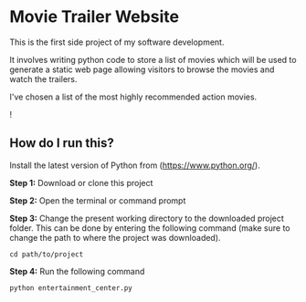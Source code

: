 # Movie Trailer Website

This is the first side project of my software development. 

It involves writing python code to store a list of movies which will be used to generate a static web page allowing visitors to browse the movies and watch the trailers.

I've chosen a list of the most highly recommended action movies. 


!


## How do I run this?

Install the latest version of Python from (https://www.python.org/). 

**Step 1:** Download or clone this project

**Step 2:** Open the terminal or command prompt

**Step 3:** Change the present working directory to the downloaded project folder. This can be done by entering the following command (make sure to change the path to where the project was downloaded).

`cd path/to/project`

**Step 4:** Run the following command

`python entertainment_center.py`

